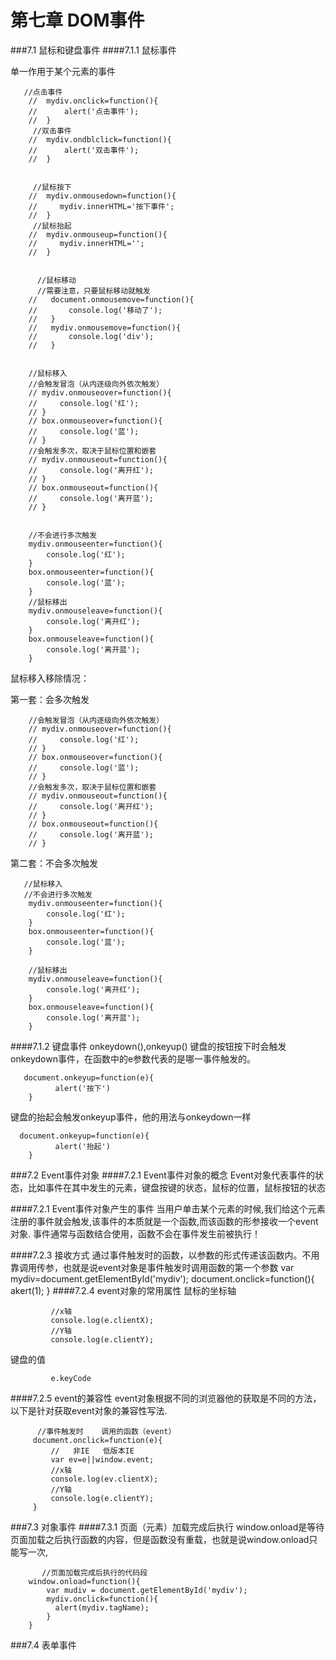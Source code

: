 # 第七章 DOM事件
###7.1 鼠标和键盘事件
####7.1.1 鼠标事件

单一作用于某个元素的事件


       //点击事件
        //  mydiv.onclick=function(){
        //      alert('点击事件');
        //  }
         //双击事件
        //  mydiv.ondblclick=function(){
        //      alert('双击事件');
        //  }


         //鼠标按下
        //  mydiv.onmousedown=function(){
        //     mydiv.innerHTML='按下事件';
        //  }
         //鼠标抬起
        //  mydiv.onmouseup=function(){
        //     mydiv.innerHTML='';
        //  }


          //鼠标移动
          //需要注意，只要鼠标移动就触发
        //   document.onmousemove=function(){
        //       console.log('移动了');
        //   }
        //   mydiv.onmousemove=function(){
        //       console.log('div');
        //   }


        //鼠标移入
        //会触发冒泡（从内逐级向外依次触发）
        // mydiv.onmouseover=function(){
        //     console.log('红');
        // }
        // box.onmouseover=function(){
        //     console.log('蓝');
        // }
        //会触发多次，取决于鼠标位置和嵌套
        // mydiv.onmouseout=function(){
        //     console.log('离开红');
        // }
        // box.onmouseout=function(){
        //     console.log('离开蓝');
        // }


        //不会进行多次触发
        mydiv.onmouseenter=function(){
            console.log('红');
        }
        box.onmouseenter=function(){
            console.log('蓝');
        }
        //鼠标移出
        mydiv.onmouseleave=function(){
            console.log('离开红');
        }
        box.onmouseleave=function(){
            console.log('离开蓝');
        }


鼠标移入移除情况：

第一套：会多次触发
       
        //会触发冒泡（从内逐级向外依次触发）
        // mydiv.onmouseover=function(){
        //     console.log('红');
        // }
        // box.onmouseover=function(){
        //     console.log('蓝');
        // }
        //会触发多次，取决于鼠标位置和嵌套
        // mydiv.onmouseout=function(){
        //     console.log('离开红');
        // }
        // box.onmouseout=function(){
        //     console.log('离开蓝');
        // }

第二套：不会多次触发

       //鼠标移入
       //不会进行多次触发
        mydiv.onmouseenter=function(){
            console.log('红');
        }
        box.onmouseenter=function(){
            console.log('蓝');
        }

        //鼠标移出
        mydiv.onmouseleave=function(){
            console.log('离开红');
        }
        box.onmouseleave=function(){
            console.log('离开蓝');
        }

####7.1.2 键盘事件
onkeydown(),onkeyup()
键盘的按钮按下时会触发onkeydown事件，在函数中的e参数代表的是哪一事件触发的。

       document.onkeyup=function(e){
              alert('按下')
        }

      
键盘的抬起会触发onkeyup事件，他的用法与onkeydown一样

      document.onkeyup=function(e){
              alert('抬起')
        }

###7.2 Event事件对象
####7.2.1 Event事件对象的概念
   Event对象代表事件的状态，比如事件在其中发生的元素，键盘按键的状态，鼠标的位置，鼠标按钮的状态

####7.2.1 Event事件对象产生的事件
当用户单击某个元素的时候,我们给这个元素注册的事件就会触发,该事件的本质就是一个函数,而该函数的形参接收一个event对象.
事件通常与函数结合使用，函数不会在事件发生前被执行！


####7.2.3 接收方式
通过事件触发时的函数，以参数的形式传递该函数内。不用靠调用传参，也就是说event对象是事件触发时调用函数的第一个参数
         var mydiv=document.getElementById('mydiv');
          document.onclick=function(){
              akert(1);
          }
####7.2.4 event对象的常用属性
鼠标的坐标轴

             //x轴
             console.log(e.clientX);
             //Y轴
             console.log(e.clientY);

键盘的值

             e.keyCode


####7.2.5 event的兼容性
event对象根据不同的浏览器他的获取是不同的方法，以下是针对获取event对象的兼容性写法.


          //事件触发时    调用的函数（event）
         document.onclick=function(e){
             //   非IE   低版本IE
             var ev=e||window.event;
             //x轴
             console.log(ev.clientX);
             //Y轴
             console.log(e.clientY);
         }


###7.3  对象事件
####7.3.1 页面（元素）加载完成后执行
 window.onload是等待页面加载之后执行函数的内容，但是函数没有重载，也就是说window.onload只能写一次,


           //页面加载完成后执行的代码段
        window.onload=function(){
            var mudiv = document.getElementById('mydiv');
            mydiv.onclick=function(){
              alert(mydiv.tagName);
            }
        }     



###7.4 表单事件